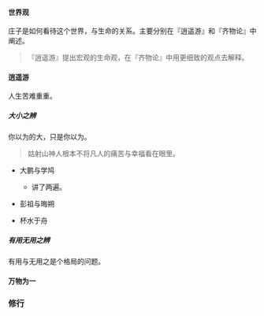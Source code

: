 #### 世界观

庄子是如何看待这个世界，与生命的关系。主要分别在『逍遥游』和『齐物论』中阐述。
>  『逍遥游』提出宏观的生命观，在『齐物论』中用更细致的观点去解释。

#### 逍遥游
人生苦难重重。
##### 大小之辨
你以为的大，只是你以为。
>  姑射山神人根本不将凡人的痛苦与幸福看在眼里。

- 大鹏与学鸠
    - 讲了两遍。

- 彭祖与晦朔
- 杯水于舟

##### 有用无用之辨
有用与无用之是个格局的问题。

#### 万物为一
### 修行
